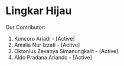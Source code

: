 # Lingkar Hijau

Our Contributor:
1. Kuncoro Ariadi - [Active]
2. Amalia Nur Izzati - [Active]
3. Oktonius Zevanya Simanungkalit - [Active]
4. Aldo Pradana Ariando - [Active]
